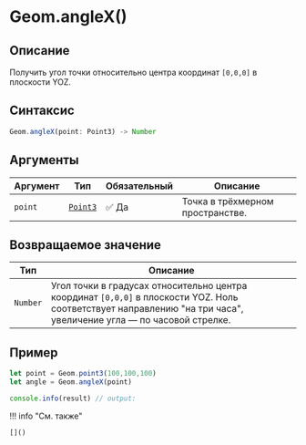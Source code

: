 # Geom.angleX()

## Описание
Получить угол точки относительно центра координат `[0,0,0]` в плоскости YOZ.

## Синтаксис
```javascript
Geom.angleX(point: Point3) -> Number
```

## Аргументы

| Аргумент  | Тип                  | Обязательный | Описание                         |
|----------|----------------------|--------------|----------------------------------|
| `point`  | [`Point3`](../../../types/Point3/index.md) | :white_check_mark: Да           | Точка в трёхмерном пространстве. |

## Возвращаемое значение

| Тип     | Описание                                                                 |
|---------|--------------------------------------------------------------------------|
| `Number`  | Угол точки в градусах относительно центра координат `[0,0,0]` в плоскости YOZ. Ноль соответствует направлению "на три часа", увеличение угла — по часовой стрелке. |

## Пример
```javascript linenums="1"
let point = Geom.point3(100,100,100)
let angle = Geom.angleX(point)

console.info(result) // output:
```

!!! info "См. также"

    []()

